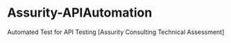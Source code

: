 # Assurity-APIAutomation
 Automated Test for API Testing [Assurity Consulting Technical Assessment]
